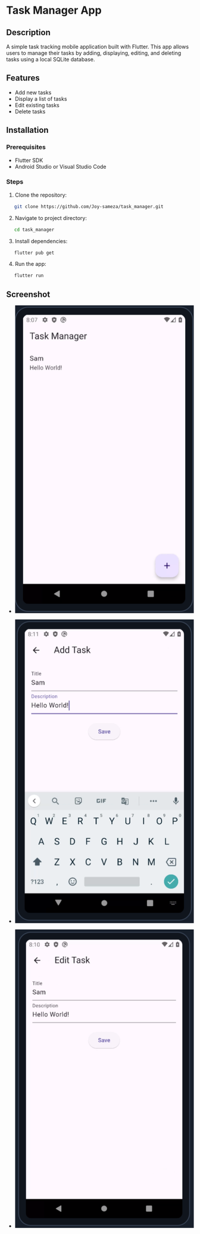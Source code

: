 # Task Manager App

## Description
A simple task tracking mobile application built with Flutter. This app allows users to manage their tasks by adding, displaying, editing, and deleting tasks using a local SQLite database.

## Features
- Add new tasks
- Display a list of tasks
- Edit existing tasks
- Delete tasks

## Installation

### Prerequisites
- Flutter SDK
- Android Studio or Visual Studio Code

### Steps
1. Clone the repository:
```sh
   git clone https://github.com/Joy-sameza/task_manager.git
```
2. Navigate to project directory:
```sh
   cd task_manager
```
3. Install dependencies:
```sh
   flutter pub get
```
4. Run the app:
```sh
   flutter run
```
## Screenshot

- ![Home Screen with Sample Task](screenshots/screen_with_sample_task.png)

- ![Add task screen](screenshots/add.png)

- ![Edit task screen](screenshots/edit.png)


